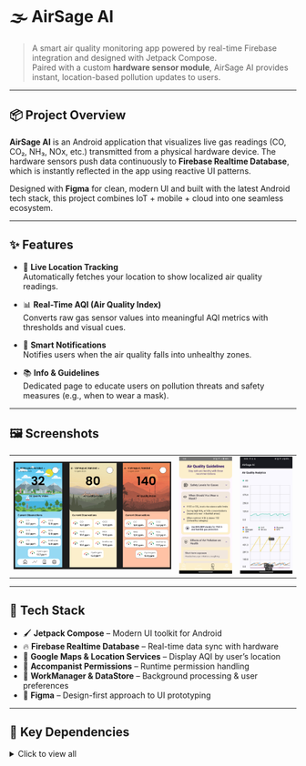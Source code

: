 # 🌫️ AirSage AI

> A smart air quality monitoring app powered by real-time Firebase integration and designed with Jetpack Compose.  
> Paired with a custom **hardware sensor module**, AirSage AI provides instant, location-based pollution updates to users.

---

## 📦 Project Overview

**AirSage AI** is an Android application that visualizes live gas readings (CO, CO₂, NH₃, NOx, etc.) transmitted from a physical hardware device. The hardware sensors push data continuously to **Firebase Realtime Database**, which is instantly reflected in the app using reactive UI patterns.

Designed with **Figma** for clean, modern UI and built with the latest Android tech stack, this project combines IoT + mobile + cloud into one seamless ecosystem.

---

## ✨ Features

- 📍 **Live Location Tracking**  
  Automatically fetches your location to show localized air quality readings.

- 📊 **Real-Time AQI (Air Quality Index)**  
  Converts raw gas sensor values into meaningful AQI metrics with thresholds and visual cues.

- 🔔 **Smart Notifications**  
  Notifies users when the air quality falls into unhealthy zones.

- 📚 **Info & Guidelines**  
  Dedicated page to educate users on pollution threats and safety measures (e.g., when to wear a mask).

---

## 🖼️ Screenshots

<table>
  <tr>
    <td align="center"><img src="assets/screenshot1.png" width="600" alt=""/></td>
    <td align="center"><img src="assets/screenshot2.jpg" width="200" alt=""/></td>
<td align="center"><img src="assets/screenshot3.jpeg" width="200" alt=""/></td>
  </tr>
</table>

---

## 🧱 Tech Stack

- 🖌️ **Jetpack Compose** – Modern UI toolkit for Android
- 🔥 **Firebase Realtime Database** – Real-time data sync with hardware
- 📍 **Google Maps & Location Services** – Display AQI by user’s location
- 🔔 **Accompanist Permissions** – Runtime permission handling
- 🧠 **WorkManager & DataStore** – Background processing & user preferences
- 🎨 **Figma** – Design-first approach to UI prototyping

---

## 🧩 Key Dependencies

<details>
<summary>Click to view all</summary>

```kotlin
// Navigation
implementation("androidx.navigation:navigation-compose:2.8.9")

// DataStore
implementation("androidx.datastore:datastore-preferences:1.1.4")

// Background tasks
implementation("androidx.work:work-runtime-ktx:2.10.0")

// Maps & location
implementation("com.google.maps.android:maps-compose:6.4.1")
implementation("com.google.android.gms:play-services-location:21.3.0")

// Compose runtime
implementation("androidx.lifecycle:lifecycle-runtime-compose:2.8.7")

// Permissions
implementation("com.google.accompanist:accompanist-permissions:0.34.0")

// Firebase Realtime Database
implementation(libs.firebase.database)

// Jetpack Compose UI, Material3, Testing, etc.
implementation(libs.androidx.material3)
```
</details>
